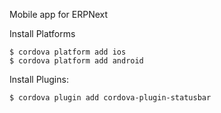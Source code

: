 Mobile app for ERPNext

Install Platforms

```
$ cordova platform add ios
$ cordova platform add android
```

Install Plugins:

```
$ cordova plugin add cordova-plugin-statusbar
```
